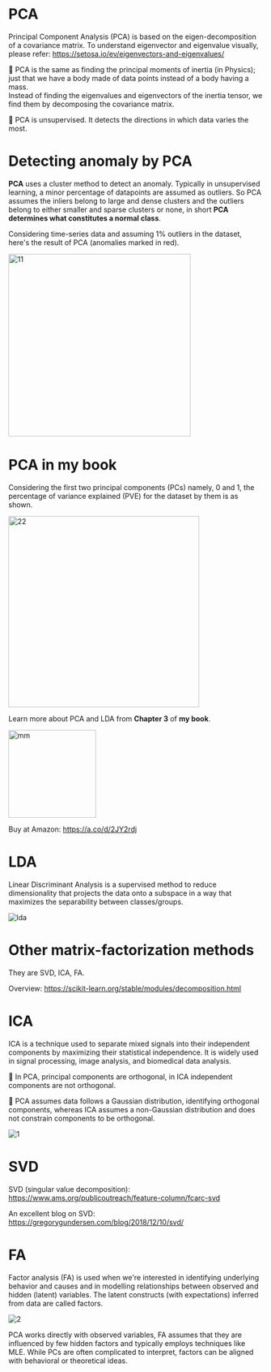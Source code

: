 # PCA 
Principal Component Analysis (PCA) is based on the eigen-decomposition of a covariance matrix.
To understand eigenvector and eigenvalue visually, please refer: https://setosa.io/ev/eigenvectors-and-eigenvalues/

📌 PCA is the same as finding the principal moments of inertia (in Physics); just that we have a body made of data points instead of a body having a mass.  
Instead of finding the eigenvalues and eigenvectors of the inertia tensor, we find them by decomposing the covariance matrix.

📌 PCA is unsupervised. It detects the directions in which data varies the most.  

# Detecting anomaly by PCA

 **PCA** uses a cluster method to detect an anomaly. Typically in unsupervised learning, a minor percentage of datapoints are assumed as outliers. So PCA assumes the inliers belong to large and dense clusters and the outliers belong to either smaller and sparse clusters or none, in short **PCA determines what constitutes a normal class**. 

Considering time-series data and assuming 1% outliers in the dataset, here's the result of PCA (anomalies marked in red).
 
<img width="360" alt="11" src="https://github.com/user-attachments/assets/58072a54-7c01-46ee-8f74-b639f3e67ef9">

# PCA in my book

Considering the first two principal components (PCs) namely, 0 and 1, the percentage of variance explained (PVE) for the dataset by them is as shown.

<img width="377" alt="22" src="https://github.com/user-attachments/assets/3e1495ee-f06c-4b67-9afe-d7a8144231c8" />


Learn more about PCA and LDA from **Chapter 3** of **my book**.

<img width="173" alt="mm" src="https://github.com/user-attachments/assets/a41c6d0d-de7b-4767-a4a0-488593c606f6">

Buy at Amazon: https://a.co/d/2JY2rdj


# LDA

Linear Discriminant Analysis is a supervised method to reduce dimensionality that projects the data onto a subspace in a way that maximizes the separability between classes/groups.

![lda](https://github.com/user-attachments/assets/e9764d7d-5098-40b8-84e8-125166d6b3a4)


# Other matrix-factorization methods

They are SVD, ICA, FA. 

Overview: https://scikit-learn.org/stable/modules/decomposition.html

# ICA

ICA is a technique used to separate mixed signals into their independent components by maximizing their statistical independence. It is widely used in signal processing, image analysis, and biomedical data analysis.  

📌 In PCA, principal components are orthogonal, in ICA independent components are not orthogonal. 

📌 PCA assumes data follows a Gaussian distribution, identifying orthogonal components, whereas ICA assumes a non-Gaussian distribution and does not constrain components to be orthogonal.

![1](https://github.com/user-attachments/assets/a0262fc4-8741-428c-92c9-149f27686670)


# SVD 

SVD (singular value decomposition): https://www.ams.org/publicoutreach/feature-column/fcarc-svd

An excellent blog on SVD: https://gregorygundersen.com/blog/2018/12/10/svd/


# FA

Factor analysis (FA) is used when we're interested in identifying underlying behavior and causes and in modelling relationships between observed and hidden (latent) variables. The latent constructs (with expectations) inferred from data are called factors. 


![2](https://github.com/user-attachments/assets/2776560d-8767-4c6d-8960-4460dc2485a5)

PCA works directly with observed variables, FA assumes that they are influenced by few hidden factors and typically employs techniques like MLE.
While PCs are often complicated to interpret, factors can be aligned with behavioral or theoretical ideas. 


